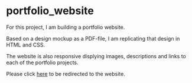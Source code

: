 # portfolio_website

For this project, I am building a portfolio website. 

Based on a design mockup as a PDF-file, I am replicating that design in HTML and CSS. 

The website is also responsive displying images, descriptions and links to each of the portfolio projects.

Please click [here](https://portfolio-bamby.netlify.com/) to be redirected to the website. 
